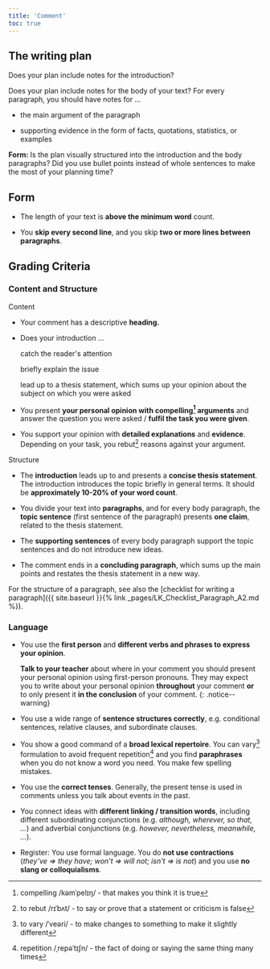 ```yaml
---
title: 'Comment'
toc: true
---
```


## The writing plan

Does your plan include notes for the introduction? 

Does your plan include notes for the body of your text? For every paragraph,
you should have notes for ...

- the main argument of the paragraph

- supporting evidence in the form of facts, quotations, statistics, or
examples

**Form:** Is the plan visually structured into the introduction and the body
paragraphs? Did you use bullet points instead of whole sentences to make the
most of your planning time?

## Form

- The length of your text is **above the minimum word** count.

- You **skip every second line**, and you skip **two or more lines between
paragraphs**.

## Grading Criteria

### Content and Structure

Content

- Your comment has a descriptive **heading.**

- Does your introduction ...

  catch the reader's attention

  briefly explain the issue

  lead up to a thesis statement, which sums up your opinion about the
  subject on which you were asked

- You present **your personal opinion with compelling[^1] arguments** and
answer the question you were asked / **fulfil the task you were given**.

- You support your opinion with **detailed explanations** and **evidence**.
Depending on your task, you rebut[^2] reasons against your argument.

Structure

- The **introduction** leads up to and presents a **concise thesis
statement**. The introduction introduces the topic briefly in general terms. It
should be **approximately 10-20% of your word count**.

- You divide your text into **paragraphs**, and for every body paragraph,
the **topic sentence** (first sentence of the paragraph) presents **one
claim**, related to the thesis statement.

- The **supporting sentences** of every body paragraph support the topic
sentences and do not introduce new ideas.

- The comment ends in a **concluding paragraph**, which sums up the main
points and restates the thesis statement in a new way.

For the structure of a paragraph, see also the [checklist for writing a
paragraph]({{ site.baseurl }}{% link _pages/LK_Checklist_Paragraph_A2.md
%}).

### Language

- You use the **first person** and **different verbs and phrases to express
your opinion**.

  **Talk to your teacher** about where in your comment you should present
  your personal opinion using first-person pronouns. They may expect you to write
  about your personal opinion **throughout** your comment **or** to only present
  it **in the conclusion** of your comment.
  {: .notice--warning} 

- You use a wide range of **sentence structures correctly**, e.g.
conditional sentences, relative clauses, and subordinate clauses.

- You show a good command of a **broad lexical repertoire**. You can
vary[^3] formulation to avoid frequent repetition[^4] and you find
**paraphrases** when you do not know a word you need. You make few spelling
mistakes.

- You use the **correct tenses**. Generally, the present tense is used in
comments unless you talk about events in the past.

- You connect ideas with **different linking / transition words**,
including different subordinating conjunctions (e.g. *although, wherever, so
that, \...*) and adverbial conjunctions (e.g. *however, nevertheless,
meanwhile, \...*).

- Register: You use formal language. You do **not use contractions**
(*they've =\> they have; won't =\> will not; isn't =\> is not*) and you use
**no slang or colloquialisms**.

[^1]: compelling /kəmˈpelɪŋ/ - that makes you think it is true

[^2]: to rebut /rɪˈbʌt/ - to say or prove that a statement or criticism is false

[^3]: to vary /ˈveəri/ - to make changes to something to make it slightly different

[^4]: repetition /ˌrepəˈtɪʃn/ - the fact of doing or saying the same thing many times
